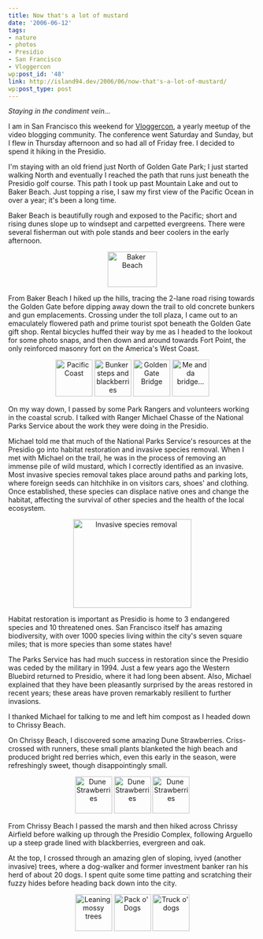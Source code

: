 ```yaml
---
title: Now that's a lot of mustard
date: '2006-06-12'
tags:
- nature
- photos
- Presidio
- San Francisco
- Vloggercon
wp:post_id: '48'
link: http://island94.dev/2006/06/now-that's-a-lot-of-mustard/
wp:post_type: post
---
```


<em>Staying in the condiment vein...</em>

I am in San Francisco this weekend for <a href="http://vloggercon.com">Vloggercon</a>, a yearly meetup of the video blogging community.  The conference went Saturday and Sunday, but I flew in Thursday afternoon and so had all of Friday free.  I decided to spend it hiking in the Presidio.

I'm staying with an old friend just North of Golden Gate Park; I just started walking North and eventually I reached the path that runs just beneath the Presidio golf course.  This path I took up past Mountain Lake and out to Baker Beach.  Just topping a rise, I saw my first view of the Pacific Ocean in over a year; it's been a long time.

Baker Beach is beautifully rough and exposed to the Pacific; short and rising dunes slope up to windsept and carpetted evergreens.  There were several fisherman out with pole stands and beer coolers in the early afternoon.

<div style="text-align:center">
<a href="http://www.flickr.com/photos/atomicworkshop/165910243/" title="Photo Sharing"><img src="http://static.flickr.com/57/165910243_b15b7331b2_t.jpg" width="100" height="72" alt="Baker Beach" /></a>
</div>

From Baker Beach I hiked up the hills, tracing the 2-lane road rising towards the Golden Gate before dipping away down the trail to old concrete bunkers and gun emplacements. Crossing under the toll plaza, I came out to an emaculately flowered path and prime tourist spot beneath the Golden Gate gift shop.  Rental bicycles huffed their way by me as I headed to the lookout for some photo snaps, and then down and around towards Fort Point, the only reinforced masonry fort on the America's West Coast.

<div style="text-align:center">
<a href="http://www.flickr.com/photos/atomicworkshop/165910635/" title="Photo Sharing"><img src="http://static.flickr.com/75/165910635_67359261e5_s.jpg" width="75" height="75" alt="Pacific Coast" /></a>
<a href="http://www.flickr.com/photos/atomicworkshop/165912441/" title="Photo Sharing"><img src="http://static.flickr.com/58/165912441_17ec3154dc_s.jpg" width="75" height="75" alt="Bunker steps and blackberries" /></a>
<a href="http://www.flickr.com/photos/atomicworkshop/165911551/" title="Photo Sharing"><img src="http://static.flickr.com/70/165911551_ab6488b853_s.jpg" width="75" height="75" alt="Golden Gate Bridge" /></a>
<a href="http://www.flickr.com/photos/atomicworkshop/165910956/" title="Photo Sharing"><img src="http://static.flickr.com/77/165910956_fef9f19afc_s.jpg" width="75" height="75" alt="Me and da bridge..." /></a>
</div>

On my way down, I passed by some Park Rangers and volunteers working in the coastal scrub.  I talked with Ranger Michael Chasse of the National Parks Service about the work they were doing in the Presidio.

Michael told me that much of the National Parks Service's resources at the Presidio go into habitat restoration and invasive species removal.  When I met with Michael on the trail, he was in the process of removing an immense pile of wild mustard, which I correctly identified as an invasive. Most invasive species removal takes place around paths and parking lots, where foreign seeds can hitchhike in on visitors cars, shoes' and clothing.  Once established, these species can displace native ones and change the habitat, affecting the survival of other species and the health of the local ecosystem.

<div style="text-align:center">
<a href="http://www.flickr.com/photos/atomicworkshop/165912811/" title="Photo Sharing"><img src="http://static.flickr.com/56/165912811_b1c2618f08_m.jpg" width="240" height="180" alt="Invasive species removal" /></a>
</div>

Habitat restoration is important as Presidio is home to 3 endangered species and 10 threatened ones. San Francisco itself has amazing biodiversity, with over 1000 species living within the city's seven square miles; that is more species than some states have!

The Parks Service has had much success in restoration since the Presidio was ceded by the military in 1994.  Just a few years ago the Western Bluebird returned to Presidio, where it had long been absent.  Also, Michael explained that they have been pleasantly surprised by the areas restored in recent years; these areas have proven remarkably resilient to further invasions.

I thanked Michael for talking to me and left him compost as I headed down to Chrissy Beach.

On Chrissy Beach, I discovered some amazing Dune Strawberries.  Criss-crossed with runners, these small plants blanketed the high beach and produced bright red berries which, even this early in the season, were refreshingly sweet, though disappointingly small.

<div style="text-align:center">
<a href="http://www.flickr.com/photos/atomicworkshop/165914392/" title="Photo Sharing"><img src="http://static.flickr.com/44/165914392_d1e4cf01aa_s.jpg" width="75" height="75" alt="Dune Strawberries" /></a>
<a href="http://www.flickr.com/photos/atomicworkshop/165913886/" title="Photo Sharing"><img src="http://static.flickr.com/68/165913886_9e827a11ef_s.jpg" width="75" height="75" alt="Dune Strawberries" /></a>
<a href="http://www.flickr.com/photos/atomicworkshop/165913425/" title="Photo Sharing"><img src="http://static.flickr.com/44/165913425_47de0fffc0_s.jpg" width="75" height="75" alt="Dune Strawberries" /></a>
</div>

From Chrissy Beach I passed the marsh and then hiked across Chrissy Airfield before walking up through the Presidio Complex, following Arguello up a steep grade lined with blackberries, evergreen and oak. 

At the top, I crossed through an amazing glen of sloping, ivyed (another invasive) trees, where a dog-walker and former investment banker ran his herd of about 20 dogs.  I spent quite some time patting and scratching their fuzzy hides before heading back down into the city.

<div style="text-align:center">

<a href="http://www.flickr.com/photos/atomicworkshop/165915112/" title="Photo Sharing"><img src="http://static.flickr.com/52/165915112_c2e2f7a31e_s.jpg" width="75" height="75" alt="Leaning mossy trees" /></a>
<a href="http://www.flickr.com/photos/atomicworkshop/165916196/" title="Photo Sharing"><img src="http://static.flickr.com/66/165916196_b44547320a_s.jpg" width="75" height="75" alt="Pack o' Dogs" /></a>
<a href="http://www.flickr.com/photos/atomicworkshop/165916451/" title="Photo Sharing"><img src="http://static.flickr.com/66/165916451_0e596ead7e_s.jpg" width="75" height="75" alt="Truck o' dogs" /></a>
</div>

<!--break-->

